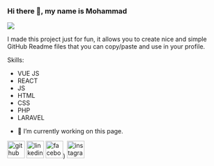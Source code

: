 ### Hi there 👋, my name is Mohammad
![](https://www.classicinformatics.com/hubfs/full-stack%20developer.png#keepProtocol)

I made this project just for fun, it allows you to create nice and simple GitHub Readme files that you can copy/paste and use in your profile.

Skills: 
* VUE JS
* REACT
* JS
* HTML
* CSS
* PHP
* LARAVEL

- 🔭 I’m currently working on this page. 


[<img src='https://cdn.jsdelivr.net/npm/simple-icons@3.0.1/icons/github.svg' alt='github' height='40'>](https://github.com/MohammadAlnuqeiti)  [<img src='https://cdn.jsdelivr.net/npm/simple-icons@3.0.1/icons/linkedin.svg' alt='linkedin' height='40'>](https://www.linkedin.com/in/mohammad-alnuqeiti-1954b1251/)  [<img src='https://cdn.jsdelivr.net/npm/simple-icons@3.0.1/icons/facebook.svg' alt='facebook' height='40'>](https://web.facebook.com/profile.php?id=100092625304668))  [<img src='https://cdn.jsdelivr.net/npm/simple-icons@3.0.1/icons/instagram.svg' alt='instagram'  height='40'>](https://www.instagram.com/mohammadalnuqeiti/)  


